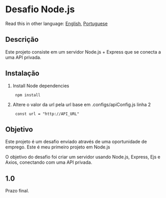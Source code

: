 # Desafio Node.js

Read this in other language: [English](https://github.com/cvalb/challenge-nodejs/blob/main/README.md), [Portuguese](https://github.com/cvalb/challenge-nodejs/blob/main/README.pt.md)

## Descrição

Este projeto consiste em um servidor Node.js + Express que se conecta a uma API privada.

## Instalação

1. Install Node dependencies

        npm install

2. Altere o valor da url pela url base em .configs/apiConfig.js linha 2

        const url = "http://API_URL"

## Objetivo

Este projeto é um desafio enviado através de uma oportunidade de emprego. Este é meu primeiro projeto em Node.js

O objetivo do desafio foi criar um servidor usando Node.js, Express, Ejs e Axios, conectando com uma API privada.

## 1.0

Prazo final.